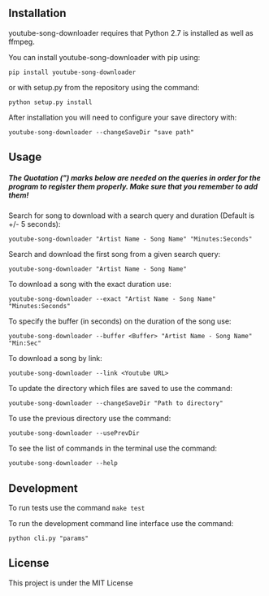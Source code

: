 ## Installation

youtube-song-downloader requires that Python 2.7 is installed as well as ffmpeg.

You can install youtube-song-downloader with pip using:

```pip install youtube-song-downloader```

or with setup.py from the repository using the command:

```python setup.py install```

After installation you will need to configure your save directory with:

```youtube-song-downloader --changeSaveDir "save path"```


## Usage

##### The Quotation (") marks below are needed on the queries in order for the program to register them properly. Make sure that you remember to add them!

Search for song to download with a search query and duration (Default is +/- 5 seconds):

```youtube-song-downloader "Artist Name - Song Name" "Minutes:Seconds"```

Search and download the first song from a given search query:

```youtube-song-downloader "Artist Name - Song Name"```

To download a song with the exact duration use:

```youtube-song-downloader --exact "Artist Name - Song Name" "Minutes:Seconds"```

To specify the buffer (in seconds) on the duration of the song use:

```youtube-song-downloader --buffer <Buffer> "Artist Name - Song Name" "Min:Sec"```

To download a song by link:

```youtube-song-downloader --link <Youtube URL>```

To update the directory which files are saved to use the command:

```youtube-song-downloader --changeSaveDir "Path to directory"```

To use the previous directory use the command:

```youtube-song-downloader --usePrevDir```

To see the list of commands in the terminal use the command:

```youtube-song-downloader --help```

## Development
To run tests use the command ```make test```

To run the development command line interface use the command:

```python cli.py "params"```


## License

This project is under the MIT License
